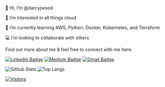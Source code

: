 
👋 Hi, I’m @darcyjwood

👀 I’m interested in all things cloud

🌱 I’m currently learning AWS, Python, Docker, Kubernetes, and Terraform

 💻 I’m looking to collaborate with others


Find out more about me & feel free to connect with me here:



[![Linkedin Badge](https://img.shields.io/badge/-Darcy%20Wood-blue?style=flat-square&logo=Linkedin&logoColor=white&link=https://www.linkedin.com/in/darcyjwood/)](https://www.linkedin.com/in/darcyjwood/)
[![Medium Badge](https://img.shields.io/badge/Darcy%20Wood-12100E?style=flat-square&logo=medium&logoColor=white&link=https://www.linkedin.com/newsletters/darcyjwood/)](https://www.linkedin.com/newsletters/darcyjwood/)
[![Gmail Badge](https://img.shields.io/badge/-darcyjwood@gmail.com-c14438?style=flat-square&logo=Gmail&logoColor=white&link=mailto:darcyjwood@gmail.com)](mailto:darcyjwood@gmail.com)


![Github Stats](https://github-readme-stats.vercel.app/api?username=darcyjwood&count_private=true&show_icons=true&include_all_commits=true)
![Top Langs](https://github-readme-stats.vercel.app/api/top-langs/?username=darcyjwood&hide=TeX&layout=compact)


[![Visitors](https://api.visitorbadge.io/api/visitors?path=darcyjwood%2Fdarcyjwoodh&label=VISITORS&countColor=%23263759)](https://visitorbadge.io/status?path=darcyjwood%2Fdarcyjwood)
